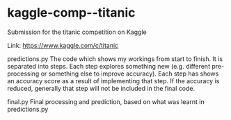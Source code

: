# kaggle-comp--titanic
Submission for the titanic competition on Kaggle

Link:
https://www.kaggle.com/c/titanic


predictions.py
The code which shows my workings from start to finish. It is separated into steps. Each step explores something new (e.g. different pre-processing or something else to improve accuracy). Each step has shows an accuracy score as a result of implementing that step. If the accuracy is reduced, generally that step will not be included in the final code.

final.py
Final processing and prediction, based on what was learnt in predictions.py
